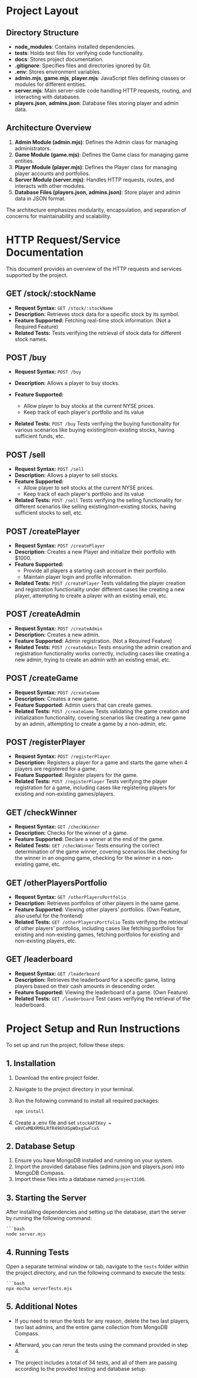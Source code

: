 # Project Layout

## Directory Structure

- **node_modules**: Contains installed dependencies.
- **tests**: Holds test files for verifying code functionality.
- **docs**: Stores project documentation.
- **.gitignore**: Specifies files and directories ignored by Git.
- **.env**: Stores environment variables.
- **admin.mjs**, **game.mjs**, **player.mjs**: JavaScript files defining classes or modules for different entities.
- **server.mjs**: Main server-side code handling HTTP requests, routing, and interacting with databases.
- **players.json**, **admins.json**: Database files storing player and admin data.

## Architecture Overview

1. **Admin Module (admin.mjs)**: Defines the Admin class for managing administrators.
2. **Game Module (game.mjs)**: Defines the Game class for managing game entities.
3. **Player Module (player.mjs)**: Defines the Player class for managing player accounts and portfolios.
4. **Server Module (server.mjs)**: Handles HTTP requests, routes, and interacts with other modules.
5. **Database Files (players.json, admins.json)**: Store player and admin data in JSON format.

The architecture emphasizes modularity, encapsulation, and separation of concerns for maintainability and scalability.

# HTTP Request/Service Documentation

This document provides an overview of the HTTP requests and services supported by the project.

## GET /stock/:stockName

- **Request Syntax:** `GET /stock/:stockName`
- **Description:** Retrieves stock data for a specific stock by its symbol.
- **Feature Supported:** Fetching real-time stock information. (Not a Required Feature)
- **Related Tests:** Tests verifying the retrieval of stock data for different stock names.

## POST /buy

- **Request Syntax:** `POST /buy`
- **Description:** Allows a player to buy stocks.
- **Feature Supported:** 
    - Allow player to buy stocks at the current NYSE prices.
    - Keep track of each player's portfolio and its value

- **Related Tests:** `POST /buy` Tests verifying the buying functionality for various scenarios like buying existing/non-existing stocks, having sufficient funds, etc.

## POST /sell

- **Request Syntax:** `POST /sell`
- **Description:** Allows a player to sell stocks.
- **Feature Supported:** 
    - Allow player to sell stocks at the current NYSE prices.
    - Keep track of each player's portfolio and its value
- **Related Tests:** `POST /sell` Tests verifying the selling functionality for different scenarios like selling existing/non-existing stocks, having sufficient stocks to sell, etc.

## POST /createPlayer

- **Request Syntax:** `POST /createPlayer`
- **Description:** Creates a new Player and initialize their portfolio with $1000.
- **Feature Supported:** 
    - Provide all players a starting cash account in their portfolio.
    - Maintain player login and profile information.
- **Related Tests:** `POST /createPlayer` Tests validating the player creation and registration functionality under different cases like creating a new player, attempting to create a player with an existing email, etc.

## POST /createAdmin

- **Request Syntax:** `POST /createAdmin`
- **Description:** Creates a new admin.
- **Feature Supported:** Admin registration. (Not a Required Feature)
- **Related Tests:** `POST /createAdmin` Tests ensuring the admin creation and registration functionality works correctly, including cases like creating a new admin, trying to create an admin with an existing email, etc.

## POST /createGame

- **Request Syntax:** `POST /createGame`
- **Description:** Creates a new game.
- **Feature Supported:** Admin users that can create games.
- **Related Tests:** `POST /createGame` Tests validating the game creation and initialization functionality, covering scenarios like creating a new game by an admin, attempting to create a game by a non-admin, etc.

## POST /registerPlayer

- **Request Syntax:** `POST /registerPlayer`
- **Description:** Registers a player for a game and starts the game when 4 players are registered for a game.
- **Feature Supported:** Register players for the game.
- **Related Tests:** `POST /registerPlayer` Tests verifying the player registration for a game, including cases like registering players for existing and non-existing games/players.


## GET /checkWinner

- **Request Syntax:** `GET /checkWinner`
- **Description:** Checks for the winner of a game.
- **Feature Supported:** Declare a winner at the end of the game.
- **Related Tests:** `GET /checkWinner` Tests ensuring the correct determination of the game winner, covering scenarios like checking for the winner in an ongoing game, checking for the winner in a non-existing game, etc.

## GET /otherPlayersPortfolio

- **Request Syntax:** `GET /otherPlayersPortfolio`
- **Description:** Retrieves portfolios of other players in the same game.
- **Feature Supported:** Viewing other players' portfolios. (Own Feature, also useful for the frontend)
- **Related Tests:** `GET /otherPlayersPortfolio` Tests verifying the retrieval of other players' portfolios, including cases like fetching portfolios for existing and non-existing games, fetching portfolios for existing and non-existing players, etc.

## GET /leaderboard

- **Request Syntax:** `GET /leaderboard`
- **Description:** Retrieves the leaderboard for a specific game, listing players based on their cash amounts in descending order.
- **Feature Supported:** Viewing the leaderboard of a game. (Own Feature)
- **Related Tests:** `GET /leaderboard` Test cases verifying the retrieval of the leaderboard.


# Project Setup and Run Instructions

To set up and run the project, follow these steps:

## 1. Installation

1. Download the entire project folder.
2. Navigate to the project directory in your terminal.
3. Run the following command to install all required packages:

    ```bash
    npm install
4. Create a .env file and set `stockAPIKey = eBVCeMBXRMkLRfR496hXGpWOxgSwFcaS` 


## 2. Database Setup

1. Ensure you have MongoDB installed and running on your system.
2. Import the provided database files (admins.json and players.json) into MongoDB Compass.
3. Import these files into a database named `project3100`.

## 3. Starting the Server

After installing dependencies and setting up the database, start the server by running the following command:

    ```bash
    node server.mjs

## 4. Running Tests

Open a separate terminal window or tab, navigate to the `tests` folder within the project directory, and run the following command to execute the tests:

    ```bash
    npx mocha serverTests.mjs

## 5. Additional Notes

- If you need to rerun the tests for any reason, delete the two last players, two last admins, and the entire game collection from MongoDB Compass.

- Afterward, you can rerun the tests using the command provided in step 4.

- The project includes a total of 34 tests, and all of them are passing according to the provided testing and database setup.


